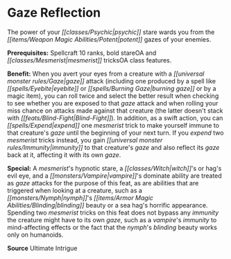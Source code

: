 ﻿---
cssclass: [feats]

---
# Gaze Reflection

The power of your _[[classes/Psychic|psychic]]_ stare wards you from the _[[items/Weapon Magic Abilities/Potent|potent]]_ gazes of your enemies.

**Prerequisites:** Spellcraft 10 ranks, bold stareOA and _[[classes/Mesmerist|mesmerist]]_ tricksOA class features.

**Benefit:** When you avert your eyes from a creature with a _[[universal monster rules/Gaze|gaze]]_ attack (including one produced by a spell like _[[spells/Eyebite|eyebite]]_ or _[[spells/Burning Gaze|burning gaze]]_ or by a magic item), you can roll twice and select the better result when checking to see whether you are exposed to that _gaze_ attack and when rolling your miss chance on attacks made against that creature (the latter doesn't stack with _[[feats/Blind-Fight|Blind-Fight]]_). In addition, as a swift action, you can _[[spells/Expend|expend]]_ one _mesmerist_ trick to make yourself immune to that creature's _gaze_ until the beginning of your next turn. If you _expend_ two _mesmerist_ tricks instead, you gain _[[universal monster rules/Immunity|immunity]]_ to that creature's _gaze_ and also reflect its _gaze_ back at it, affecting it with its own _gaze_.

**Special:** A _mesmerist_'s hypnotic stare, a _[[classes/Witch|witch]]_'s or hag's evil eye, and a _[[monsters/Vampire|vampire]]_'s dominate ability are treated as _gaze_ attacks for the purpose of this feat, as are abilities that are triggered when looking at a creature, such as a _[[monsters/Nymph|nymph]]_'s _[[items/Armor Magic Abilities/Blinding|blinding]]_ beauty or a sea hag's horrific appearance. Spending two _mesmerist_ tricks on this feat does not bypass any _immunity_ the creature might have to its own _gaze_, such as a _vampire_'s _immunity_ to mind-affecting effects or the fact that the _nymph_'s _blinding_ beauty works only on humanoids.

**Source** Ultimate Intrigue